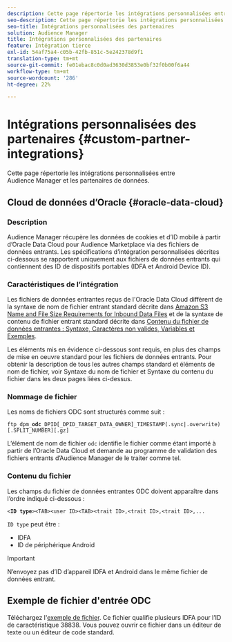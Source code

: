 ```yaml
---
description: Cette page répertorie les intégrations personnalisées entre Audience Manager et les partenaires de données.
seo-description: Cette page répertorie les intégrations personnalisées entre Audience Manager et les partenaires de données.
seo-title: Intégrations personnalisées des partenaires
solution: Audience Manager
title: Intégrations personnalisées des partenaires
feature: Intégration tierce
exl-id: 54af75a4-c05b-42fb-851c-5e242378d9f1
translation-type: tm+mt
source-git-commit: fe01ebac8c0d0ad3630d3853e0bf32f0b00f6a44
workflow-type: tm+mt
source-wordcount: '286'
ht-degree: 22%

---
```


# Intégrations personnalisées des partenaires {#custom-partner-integrations}

Cette page répertorie les intégrations personnalisées entre Audience Manager et les partenaires de données.

## Cloud de données d’Oracle {#oracle-data-cloud}

### Description

Audience Manager récupère les données de cookies et d’ID mobile à partir d’Oracle Data Cloud pour Audience Marketplace via des fichiers de données entrants. Les spécifications d’intégration personnalisées décrites ci-dessous se rapportent uniquement aux fichiers de données entrants qui contiennent des ID de dispositifs portables (IDFA et Android Device ID).

### Caractéristiques de l’intégration

Les fichiers de données entrantes reçus de l&#39;Oracle Data Cloud diffèrent de la syntaxe de nom de fichier entrant standard décrite dans [Amazon S3 Name and File Size Requirements for Inbound Data Files](/help/using/integration/sending-audience-data/batch-data-transfer-explained/inbound-s3-filenames.md) et de la syntaxe de contenu de fichier entrant standard décrite dans [Contenu du fichier de données entrantes : Syntaxe, Caractères non valides, Variables et Exemples](/help/using/integration/sending-audience-data/batch-data-transfer-explained/inbound-file-contents.md).

Les éléments mis en évidence ci-dessous sont requis, en plus des champs de mise en oeuvre standard pour les fichiers de données entrants. Pour obtenir la description de tous les autres champs standard et éléments de nom de fichier, voir Syntaxe du nom de fichier et Syntaxe du contenu du fichier dans les deux pages liées ci-dessus.

### Nommage de fichier

Les noms de fichiers ODC sont structurés comme suit :

`ftp_dpm_`**`odc`**`_DPID[_DPID_TARGET_DATA_OWNER]_TIMESTAMP(.sync|.overwrite)[.SPLIT_NUMBER][.gz]`

L’élément de nom de fichier `odc` identifie le fichier comme étant importé à partir de l’Oracle Data Cloud et demande au programme de validation des fichiers entrants d’Audience Manager de le traiter comme tel.

### Contenu du fichier

Les champs du fichier de données entrantes ODC doivent apparaître dans l’ordre indiqué ci-dessous :

`<`**`ID type`**`><TAB><user ID><TAB><trait ID>,<trait ID>,<trait ID>,...`

`ID type` peut être :

* IDFA
* ID de périphérique Android

>[!IMPORTANT]
>
>N’envoyez pas d’ID d’appareil IDFA et Android dans le même fichier de données entrant.

## Exemple de fichier d&#39;entrée ODC

Téléchargez l&#39;[exemple de fichier](/help/using/integration/assets/ftp_dpm_odc_12345_1556223815.sync). Ce fichier qualifie plusieurs IDFA pour l’ID de caractéristique 38838. Vous pouvez ouvrir ce fichier dans un éditeur de texte ou un éditeur de code standard.
